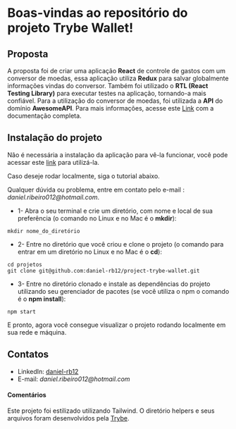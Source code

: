 # Boas-vindas ao repositório do projeto Trybe Wallet!

## Proposta

A proposta foi de criar uma aplicação **React** de controle de gastos com um conversor de moedas,
essa aplicação utiliza **Redux** para salvar globalmente informações vindas do conversor. Também foi
utilizado o **RTL (React Testing Library)** para executar testes na aplicação, tornando-a mais
confiável.
Para a utilização do conversor de moedas, foi utilizada a **API** do domínio **AwesomeAPI**.
Para mais informações, acesse este [Link](https://docs.awesomeapi.com.br/api-de-moedas) com a
documentação completa.

## Instalação do projeto

Não é necessária a instalação da aplicação para vê-la funcionar, você pode acessar este [link](https://daniel-rb12.github.io/project-trybe-wallet/) para utilizá-la.

Caso deseje rodar localmente, siga o tutorial abaixo. 

Qualquer dúvida ou problema, entre em contato pelo e-mail : _daniel.ribeiro012@hotmail.com_.
* 1- Abra o seu terminal e crie um diretório, com nome e local de sua preferência (o comando no Linux e no Mac é o **mkdir**):
```
mkdir nome_do_diretório
```

* 2- Entre no diretório que você criou e clone o projeto (o comando para entrar em um diretório no Linux e no Mac é o **cd**):
```
cd projetos
git clone git@github.com:daniel-rb12/project-trybe-wallet.git
```

* 3- Entre no diretório clonado e instale as dependências do projeto utilizando seu gerenciador de pacotes
(se você utiliza o npm o comando é o **npm install**):
```
npm start
```

E pronto, agora você consegue visualizar o projeto rodando localmente em sua rede e máquina.

## Contatos
* LinkedIn: [daniel-rb12](https://www.linkedin.com/in/daniel-rb12/)
* E-mail: _daniel.ribeiro012@hotmail.com_


#### Comentários
Este projeto foi estilizado utilizando Tailwind.
O diretório helpers e seus arquivos foram desenvolvidos pela [Trybe](https://github.com/tryber).
